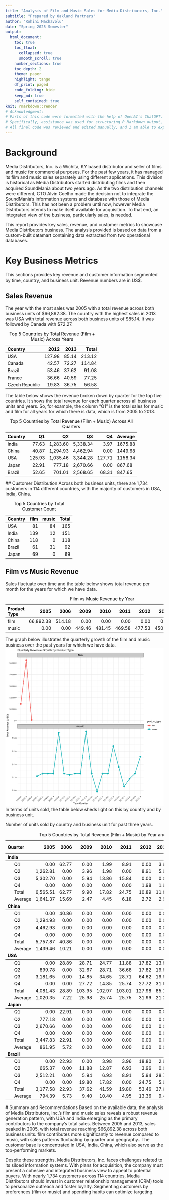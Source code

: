 ```yaml
---
title: "Analysis of Film and Music Sales for Media Distributors, Inc."
subtitle: "Prepared by Oakland Partners"
author: "Rohini Machavolu"
date: "Spring 2025 Semester"
output:
  html_document:
    toc: true
    toc_float:
      collapsed: true
      smooth_scroll: true
    number_sections: true
    toc_depth: 2
    theme: paper
    highlight: tango
    df_print: paged
    code_folding: hide
    keep_md: true
    self_contained: true
knit: rmarkdown::render
# Acknowledgment:
# Parts of this code were formatted with the help of OpenAI's ChatGPT.
# Specifically, assistance was used for structuring R Markdown output, ggplot styling.
# All final code was reviewed and edited manually, and I am able to explain each part.
---
```




# Background

Media Distributors, Inc. is a Wichita, KY based distributor and seller of films and music for commercial purposes. For the past few years, it has managed its film and music sales separately using different applications. This division is historical as Media Distributors started distributing films and then acquired SoundMania about two years ago. As the two distribution channels were different, CTO Alvin Coelho made the decision not to integrate the SoundMania’s information systems and database with those of Media Distributors. This has not been a problem until now, however Media Distributors intends to make itself available for acquisition. To that end, an integrated view of the business, particularly sales, is needed.

This report provides key sales, revenue, and customer metrics to showcase Media Distributors business. The analysis provided is based on data from a custom-built datamart containing data extracted from two operational databases.


# Key Business Metrics
This sections provides key revenue and customer information segmented by time, country, and business unit. Revenue numbers are in US$.

## Sales Revenue
The year with the most sales was 2005 with a total revenue across both business units of $66,892.38. The country with the highest sales in 2013 was USA with total revenue across both business units of $85.14. It was followed by Canada with $72.27.

<table class="table table-striped table-hover" style="color: black; width: auto !important; margin-left: auto; margin-right: auto;">
<caption>Top 5 Countries by Total Revenue (Film + Music) Across Years</caption>
 <thead>
  <tr>
   <th style="text-align:left;"> Country </th>
   <th style="text-align:right;"> 2012 </th>
   <th style="text-align:right;"> 2013 </th>
   <th style="text-align:right;"> Total </th>
  </tr>
 </thead>
<tbody>
  <tr>
   <td style="text-align:left;"> USA </td>
   <td style="text-align:right;"> 127.98 </td>
   <td style="text-align:right;"> 85.14 </td>
   <td style="text-align:right;"> 213.12 </td>
  </tr>
  <tr>
   <td style="text-align:left;"> Canada </td>
   <td style="text-align:right;"> 42.57 </td>
   <td style="text-align:right;"> 72.27 </td>
   <td style="text-align:right;"> 114.84 </td>
  </tr>
  <tr>
   <td style="text-align:left;"> Brazil </td>
   <td style="text-align:right;"> 53.46 </td>
   <td style="text-align:right;"> 37.62 </td>
   <td style="text-align:right;"> 91.08 </td>
  </tr>
  <tr>
   <td style="text-align:left;"> France </td>
   <td style="text-align:right;"> 36.66 </td>
   <td style="text-align:right;"> 40.59 </td>
   <td style="text-align:right;"> 77.25 </td>
  </tr>
  <tr>
   <td style="text-align:left;"> Czech Republic </td>
   <td style="text-align:right;"> 19.83 </td>
   <td style="text-align:right;"> 36.75 </td>
   <td style="text-align:right;"> 56.58 </td>
  </tr>
</tbody>
</table>
The table below shows the revenue broken down by quarter for the top five countries. It shows the total revenue for each quarter across all business units and years. So, for example, the column “Q1” is the total sales for music and film for all years for which there is data, which is from 2005 to 2013.

<table class="table table-striped table-hover" style="color: black; width: auto !important; margin-left: auto; margin-right: auto;">
<caption>Top 5 Countries by Total Revenue (Film + Music) Across All Quarters</caption>
 <thead>
  <tr>
   <th style="text-align:left;"> Country </th>
   <th style="text-align:right;"> Q1 </th>
   <th style="text-align:right;"> Q2 </th>
   <th style="text-align:right;"> Q3 </th>
   <th style="text-align:right;"> Q4 </th>
   <th style="text-align:left;"> Average </th>
  </tr>
 </thead>
<tbody>
  <tr>
   <td style="text-align:left;"> India </td>
   <td style="text-align:right;"> 77.63 </td>
   <td style="text-align:right;"> 1,283.60 </td>
   <td style="text-align:right;"> 5,338.34 </td>
   <td style="text-align:right;"> 3.97 </td>
   <td style="text-align:left;"> 1675.88 </td>
  </tr>
  <tr>
   <td style="text-align:left;"> China </td>
   <td style="text-align:right;"> 40.87 </td>
   <td style="text-align:right;"> 1,294.93 </td>
   <td style="text-align:right;"> 4,462.94 </td>
   <td style="text-align:right;"> 0.00 </td>
   <td style="text-align:left;"> 1449.68 </td>
  </tr>
  <tr>
   <td style="text-align:left;"> USA </td>
   <td style="text-align:right;"> 125.93 </td>
   <td style="text-align:right;"> 1,035.46 </td>
   <td style="text-align:right;"> 3,344.28 </td>
   <td style="text-align:right;"> 127.71 </td>
   <td style="text-align:left;"> 1158.34 </td>
  </tr>
  <tr>
   <td style="text-align:left;"> Japan </td>
   <td style="text-align:right;"> 22.91 </td>
   <td style="text-align:right;"> 777.18 </td>
   <td style="text-align:right;"> 2,670.66 </td>
   <td style="text-align:right;"> 0.00 </td>
   <td style="text-align:left;"> 867.68 </td>
  </tr>
  <tr>
   <td style="text-align:left;"> Brazil </td>
   <td style="text-align:right;"> 52.65 </td>
   <td style="text-align:right;"> 701.01 </td>
   <td style="text-align:right;"> 2,568.65 </td>
   <td style="text-align:right;"> 68.31 </td>
   <td style="text-align:left;"> 847.65 </td>
  </tr>
</tbody>
</table>
## Customer Distribution
Across both business units, there are 1,734 customers in 114 different countries, with the majority of customers in USA, India, China.

<table class="table table-striped table-hover" style="color: black; width: auto !important; margin-left: auto; margin-right: auto;">
<caption>Top 5 Countries by Total Customer Count</caption>
 <thead>
  <tr>
   <th style="text-align:left;"> Country </th>
   <th style="text-align:right;"> film </th>
   <th style="text-align:right;"> music </th>
   <th style="text-align:right;"> Total </th>
  </tr>
 </thead>
<tbody>
  <tr>
   <td style="text-align:left;"> USA </td>
   <td style="text-align:right;"> 81 </td>
   <td style="text-align:right;"> 84 </td>
   <td style="text-align:right;"> 165 </td>
  </tr>
  <tr>
   <td style="text-align:left;"> India </td>
   <td style="text-align:right;"> 139 </td>
   <td style="text-align:right;"> 12 </td>
   <td style="text-align:right;"> 151 </td>
  </tr>
  <tr>
   <td style="text-align:left;"> China </td>
   <td style="text-align:right;"> 118 </td>
   <td style="text-align:right;"> 0 </td>
   <td style="text-align:right;"> 118 </td>
  </tr>
  <tr>
   <td style="text-align:left;"> Brazil </td>
   <td style="text-align:right;"> 61 </td>
   <td style="text-align:right;"> 31 </td>
   <td style="text-align:right;"> 92 </td>
  </tr>
  <tr>
   <td style="text-align:left;"> Japan </td>
   <td style="text-align:right;"> 69 </td>
   <td style="text-align:right;"> 0 </td>
   <td style="text-align:right;"> 69 </td>
  </tr>
</tbody>
</table>

## Film vs Music Revenue
Sales fluctuate over time and the table below shows total revenue per month for the years for which we have data.
<table class="table table-striped table-hover" style="color: black; width: auto !important; margin-left: auto; margin-right: auto;">
<caption>Film vs Music Revenue by Year</caption>
 <thead>
  <tr>
   <th style="text-align:left;"> Product Type </th>
   <th style="text-align:right;"> 2005 </th>
   <th style="text-align:right;"> 2006 </th>
   <th style="text-align:right;"> 2009 </th>
   <th style="text-align:right;"> 2010 </th>
   <th style="text-align:right;"> 2011 </th>
   <th style="text-align:right;"> 2012 </th>
   <th style="text-align:right;"> 2013 </th>
   <th style="text-align:right;"> Total </th>
  </tr>
 </thead>
<tbody>
  <tr>
   <td style="text-align:left;"> film </td>
   <td style="text-align:right;"> 66,892.38 </td>
   <td style="text-align:right;"> 514.18 </td>
   <td style="text-align:right;"> 0.00 </td>
   <td style="text-align:right;"> 0.00 </td>
   <td style="text-align:right;"> 0.00 </td>
   <td style="text-align:right;"> 0.00 </td>
   <td style="text-align:right;"> 0.00 </td>
   <td style="text-align:right;"> 67,406.56 </td>
  </tr>
  <tr>
   <td style="text-align:left;"> music </td>
   <td style="text-align:right;"> 0.00 </td>
   <td style="text-align:right;"> 0.00 </td>
   <td style="text-align:right;"> 449.46 </td>
   <td style="text-align:right;"> 481.45 </td>
   <td style="text-align:right;"> 469.58 </td>
   <td style="text-align:right;"> 477.53 </td>
   <td style="text-align:right;"> 450.58 </td>
   <td style="text-align:right;"> 2,328.60 </td>
  </tr>
</tbody>
</table>

The graph below illustrates the quarterly growth of the film and music business over the past years for which we have data.
![](BusinessAnalysis.PractII.MachavoluR_files/figure-html/Revenue-graph-1.png)<!-- -->
In terms of units sold, the table below sheds light on this by country and by business unit.

Number of units sold by country and business unit for past three years.
<table class="table table-striped table-hover" style="color: black; width: auto !important; margin-left: auto; margin-right: auto;">
<caption>Top 5 Countries by Total Revenue (Film + Music) by Year and Quarter</caption>
 <thead>
  <tr>
   <th style="text-align:left;"> Quarter </th>
   <th style="text-align:right;"> 2005 </th>
   <th style="text-align:right;"> 2006 </th>
   <th style="text-align:right;"> 2009 </th>
   <th style="text-align:right;"> 2010 </th>
   <th style="text-align:right;"> 2011 </th>
   <th style="text-align:right;"> 2012 </th>
   <th style="text-align:right;"> 2013 </th>
   <th style="text-align:right;"> Quarter Total </th>
   <th style="text-align:right;"> Quarter Average </th>
  </tr>
 </thead>
<tbody>
  <tr grouplength="6"><td colspan="10" style="border-bottom: 1px solid;"><strong>India</strong></td></tr>
<tr>
   <td style="text-align:left;padding-left: 2em;" indentlevel="1"> Q1 </td>
   <td style="text-align:right;"> 0.00 </td>
   <td style="text-align:right;"> 62.77 </td>
   <td style="text-align:right;"> 0.00 </td>
   <td style="text-align:right;"> 1.99 </td>
   <td style="text-align:right;"> 8.91 </td>
   <td style="text-align:right;"> 0.00 </td>
   <td style="text-align:right;"> 3.96 </td>
   <td style="text-align:right;"> 77.63 </td>
   <td style="text-align:right;"> 11.09 </td>
  </tr>
  <tr>
   <td style="text-align:left;padding-left: 2em;" indentlevel="1"> Q2 </td>
   <td style="text-align:right;"> 1,262.81 </td>
   <td style="text-align:right;"> 0.00 </td>
   <td style="text-align:right;"> 3.96 </td>
   <td style="text-align:right;"> 1.98 </td>
   <td style="text-align:right;"> 0.00 </td>
   <td style="text-align:right;"> 8.91 </td>
   <td style="text-align:right;"> 5.94 </td>
   <td style="text-align:right;"> 1,283.60 </td>
   <td style="text-align:right;"> 183.37 </td>
  </tr>
  <tr>
   <td style="text-align:left;padding-left: 2em;" indentlevel="1"> Q3 </td>
   <td style="text-align:right;"> 5,302.70 </td>
   <td style="text-align:right;"> 0.00 </td>
   <td style="text-align:right;"> 5.94 </td>
   <td style="text-align:right;"> 13.86 </td>
   <td style="text-align:right;"> 15.84 </td>
   <td style="text-align:right;"> 0.00 </td>
   <td style="text-align:right;"> 0.00 </td>
   <td style="text-align:right;"> 5,338.33 </td>
   <td style="text-align:right;"> 762.62 </td>
  </tr>
  <tr>
   <td style="text-align:left;padding-left: 2em;" indentlevel="1"> Q4 </td>
   <td style="text-align:right;"> 0.00 </td>
   <td style="text-align:right;"> 0.00 </td>
   <td style="text-align:right;"> 0.00 </td>
   <td style="text-align:right;"> 0.00 </td>
   <td style="text-align:right;"> 0.00 </td>
   <td style="text-align:right;"> 1.98 </td>
   <td style="text-align:right;"> 1.99 </td>
   <td style="text-align:right;"> 3.97 </td>
   <td style="text-align:right;"> 0.56 </td>
  </tr>
  <tr>
   <td style="text-align:left;padding-left: 2em;" indentlevel="1"> Total </td>
   <td style="text-align:right;"> 6,565.51 </td>
   <td style="text-align:right;"> 62.77 </td>
   <td style="text-align:right;"> 9.90 </td>
   <td style="text-align:right;"> 17.82 </td>
   <td style="text-align:right;"> 24.75 </td>
   <td style="text-align:right;"> 10.89 </td>
   <td style="text-align:right;"> 11.89 </td>
   <td style="text-align:right;"> 6,703.54 </td>
   <td style="text-align:right;"> 957.64 </td>
  </tr>
  <tr>
   <td style="text-align:left;padding-left: 2em;" indentlevel="1"> Average </td>
   <td style="text-align:right;"> 1,641.37 </td>
   <td style="text-align:right;"> 15.69 </td>
   <td style="text-align:right;"> 2.47 </td>
   <td style="text-align:right;"> 4.45 </td>
   <td style="text-align:right;"> 6.18 </td>
   <td style="text-align:right;"> 2.72 </td>
   <td style="text-align:right;"> 2.97 </td>
   <td style="text-align:right;"> 1,675.88 </td>
   <td style="text-align:right;"> 239.41 </td>
  </tr>
  <tr grouplength="6"><td colspan="10" style="border-bottom: 1px solid;"><strong>China</strong></td></tr>
<tr>
   <td style="text-align:left;padding-left: 2em;" indentlevel="1"> Q1 </td>
   <td style="text-align:right;"> 0.00 </td>
   <td style="text-align:right;"> 40.86 </td>
   <td style="text-align:right;"> 0.00 </td>
   <td style="text-align:right;"> 0.00 </td>
   <td style="text-align:right;"> 0.00 </td>
   <td style="text-align:right;"> 0.00 </td>
   <td style="text-align:right;"> 0.00 </td>
   <td style="text-align:right;"> 40.86 </td>
   <td style="text-align:right;"> 5.83 </td>
  </tr>
  <tr>
   <td style="text-align:left;padding-left: 2em;" indentlevel="1"> Q2 </td>
   <td style="text-align:right;"> 1,294.93 </td>
   <td style="text-align:right;"> 0.00 </td>
   <td style="text-align:right;"> 0.00 </td>
   <td style="text-align:right;"> 0.00 </td>
   <td style="text-align:right;"> 0.00 </td>
   <td style="text-align:right;"> 0.00 </td>
   <td style="text-align:right;"> 0.00 </td>
   <td style="text-align:right;"> 1,294.93 </td>
   <td style="text-align:right;"> 184.99 </td>
  </tr>
  <tr>
   <td style="text-align:left;padding-left: 2em;" indentlevel="1"> Q3 </td>
   <td style="text-align:right;"> 4,462.93 </td>
   <td style="text-align:right;"> 0.00 </td>
   <td style="text-align:right;"> 0.00 </td>
   <td style="text-align:right;"> 0.00 </td>
   <td style="text-align:right;"> 0.00 </td>
   <td style="text-align:right;"> 0.00 </td>
   <td style="text-align:right;"> 0.00 </td>
   <td style="text-align:right;"> 4,462.93 </td>
   <td style="text-align:right;"> 637.56 </td>
  </tr>
  <tr>
   <td style="text-align:left;padding-left: 2em;" indentlevel="1"> Q4 </td>
   <td style="text-align:right;"> 0.00 </td>
   <td style="text-align:right;"> 0.00 </td>
   <td style="text-align:right;"> 0.00 </td>
   <td style="text-align:right;"> 0.00 </td>
   <td style="text-align:right;"> 0.00 </td>
   <td style="text-align:right;"> 0.00 </td>
   <td style="text-align:right;"> 0.00 </td>
   <td style="text-align:right;"> 0.00 </td>
   <td style="text-align:right;"> 0.00 </td>
  </tr>
  <tr>
   <td style="text-align:left;padding-left: 2em;" indentlevel="1"> Total </td>
   <td style="text-align:right;"> 5,757.87 </td>
   <td style="text-align:right;"> 40.86 </td>
   <td style="text-align:right;"> 0.00 </td>
   <td style="text-align:right;"> 0.00 </td>
   <td style="text-align:right;"> 0.00 </td>
   <td style="text-align:right;"> 0.00 </td>
   <td style="text-align:right;"> 0.00 </td>
   <td style="text-align:right;"> 5,798.74 </td>
   <td style="text-align:right;"> 828.39 </td>
  </tr>
  <tr>
   <td style="text-align:left;padding-left: 2em;" indentlevel="1"> Average </td>
   <td style="text-align:right;"> 1,439.46 </td>
   <td style="text-align:right;"> 10.21 </td>
   <td style="text-align:right;"> 0.00 </td>
   <td style="text-align:right;"> 0.00 </td>
   <td style="text-align:right;"> 0.00 </td>
   <td style="text-align:right;"> 0.00 </td>
   <td style="text-align:right;"> 0.00 </td>
   <td style="text-align:right;"> 1,449.68 </td>
   <td style="text-align:right;"> 207.09 </td>
  </tr>
  <tr grouplength="6"><td colspan="10" style="border-bottom: 1px solid;"><strong>USA</strong></td></tr>
<tr>
   <td style="text-align:left;padding-left: 2em;" indentlevel="1"> Q1 </td>
   <td style="text-align:right;"> 0.00 </td>
   <td style="text-align:right;"> 28.89 </td>
   <td style="text-align:right;"> 28.71 </td>
   <td style="text-align:right;"> 24.77 </td>
   <td style="text-align:right;"> 11.88 </td>
   <td style="text-align:right;"> 17.82 </td>
   <td style="text-align:right;"> 13.86 </td>
   <td style="text-align:right;"> 125.93 </td>
   <td style="text-align:right;"> 17.99 </td>
  </tr>
  <tr>
   <td style="text-align:left;padding-left: 2em;" indentlevel="1"> Q2 </td>
   <td style="text-align:right;"> 899.78 </td>
   <td style="text-align:right;"> 0.00 </td>
   <td style="text-align:right;"> 32.67 </td>
   <td style="text-align:right;"> 28.71 </td>
   <td style="text-align:right;"> 36.68 </td>
   <td style="text-align:right;"> 17.82 </td>
   <td style="text-align:right;"> 19.80 </td>
   <td style="text-align:right;"> 1,035.46 </td>
   <td style="text-align:right;"> 147.92 </td>
  </tr>
  <tr>
   <td style="text-align:left;padding-left: 2em;" indentlevel="1"> Q3 </td>
   <td style="text-align:right;"> 3,181.65 </td>
   <td style="text-align:right;"> 0.00 </td>
   <td style="text-align:right;"> 14.85 </td>
   <td style="text-align:right;"> 34.65 </td>
   <td style="text-align:right;"> 28.71 </td>
   <td style="text-align:right;"> 64.62 </td>
   <td style="text-align:right;"> 19.80 </td>
   <td style="text-align:right;"> 3,344.28 </td>
   <td style="text-align:right;"> 477.75 </td>
  </tr>
  <tr>
   <td style="text-align:left;padding-left: 2em;" indentlevel="1"> Q4 </td>
   <td style="text-align:right;"> 0.00 </td>
   <td style="text-align:right;"> 0.00 </td>
   <td style="text-align:right;"> 27.72 </td>
   <td style="text-align:right;"> 14.85 </td>
   <td style="text-align:right;"> 25.74 </td>
   <td style="text-align:right;"> 27.72 </td>
   <td style="text-align:right;"> 31.68 </td>
   <td style="text-align:right;"> 127.71 </td>
   <td style="text-align:right;"> 18.24 </td>
  </tr>
  <tr>
   <td style="text-align:left;padding-left: 2em;" indentlevel="1"> Total </td>
   <td style="text-align:right;"> 4,081.43 </td>
   <td style="text-align:right;"> 28.89 </td>
   <td style="text-align:right;"> 103.95 </td>
   <td style="text-align:right;"> 102.97 </td>
   <td style="text-align:right;"> 103.01 </td>
   <td style="text-align:right;"> 127.98 </td>
   <td style="text-align:right;"> 85.13 </td>
   <td style="text-align:right;"> 4,633.38 </td>
   <td style="text-align:right;"> 661.91 </td>
  </tr>
  <tr>
   <td style="text-align:left;padding-left: 2em;" indentlevel="1"> Average </td>
   <td style="text-align:right;"> 1,020.35 </td>
   <td style="text-align:right;"> 7.22 </td>
   <td style="text-align:right;"> 25.98 </td>
   <td style="text-align:right;"> 25.74 </td>
   <td style="text-align:right;"> 25.75 </td>
   <td style="text-align:right;"> 31.99 </td>
   <td style="text-align:right;"> 21.28 </td>
   <td style="text-align:right;"> 1,158.34 </td>
   <td style="text-align:right;"> 165.47 </td>
  </tr>
  <tr grouplength="6"><td colspan="10" style="border-bottom: 1px solid;"><strong>Japan</strong></td></tr>
<tr>
   <td style="text-align:left;padding-left: 2em;" indentlevel="1"> Q1 </td>
   <td style="text-align:right;"> 0.00 </td>
   <td style="text-align:right;"> 22.91 </td>
   <td style="text-align:right;"> 0.00 </td>
   <td style="text-align:right;"> 0.00 </td>
   <td style="text-align:right;"> 0.00 </td>
   <td style="text-align:right;"> 0.00 </td>
   <td style="text-align:right;"> 0.00 </td>
   <td style="text-align:right;"> 22.91 </td>
   <td style="text-align:right;"> 3.27 </td>
  </tr>
  <tr>
   <td style="text-align:left;padding-left: 2em;" indentlevel="1"> Q2 </td>
   <td style="text-align:right;"> 777.18 </td>
   <td style="text-align:right;"> 0.00 </td>
   <td style="text-align:right;"> 0.00 </td>
   <td style="text-align:right;"> 0.00 </td>
   <td style="text-align:right;"> 0.00 </td>
   <td style="text-align:right;"> 0.00 </td>
   <td style="text-align:right;"> 0.00 </td>
   <td style="text-align:right;"> 777.18 </td>
   <td style="text-align:right;"> 111.02 </td>
  </tr>
  <tr>
   <td style="text-align:left;padding-left: 2em;" indentlevel="1"> Q3 </td>
   <td style="text-align:right;"> 2,670.66 </td>
   <td style="text-align:right;"> 0.00 </td>
   <td style="text-align:right;"> 0.00 </td>
   <td style="text-align:right;"> 0.00 </td>
   <td style="text-align:right;"> 0.00 </td>
   <td style="text-align:right;"> 0.00 </td>
   <td style="text-align:right;"> 0.00 </td>
   <td style="text-align:right;"> 2,670.66 </td>
   <td style="text-align:right;"> 381.52 </td>
  </tr>
  <tr>
   <td style="text-align:left;padding-left: 2em;" indentlevel="1"> Q4 </td>
   <td style="text-align:right;"> 0.00 </td>
   <td style="text-align:right;"> 0.00 </td>
   <td style="text-align:right;"> 0.00 </td>
   <td style="text-align:right;"> 0.00 </td>
   <td style="text-align:right;"> 0.00 </td>
   <td style="text-align:right;"> 0.00 </td>
   <td style="text-align:right;"> 0.00 </td>
   <td style="text-align:right;"> 0.00 </td>
   <td style="text-align:right;"> 0.00 </td>
  </tr>
  <tr>
   <td style="text-align:left;padding-left: 2em;" indentlevel="1"> Total </td>
   <td style="text-align:right;"> 3,447.83 </td>
   <td style="text-align:right;"> 22.91 </td>
   <td style="text-align:right;"> 0.00 </td>
   <td style="text-align:right;"> 0.00 </td>
   <td style="text-align:right;"> 0.00 </td>
   <td style="text-align:right;"> 0.00 </td>
   <td style="text-align:right;"> 0.00 </td>
   <td style="text-align:right;"> 3,470.74 </td>
   <td style="text-align:right;"> 495.82 </td>
  </tr>
  <tr>
   <td style="text-align:left;padding-left: 2em;" indentlevel="1"> Average </td>
   <td style="text-align:right;"> 861.95 </td>
   <td style="text-align:right;"> 5.72 </td>
   <td style="text-align:right;"> 0.00 </td>
   <td style="text-align:right;"> 0.00 </td>
   <td style="text-align:right;"> 0.00 </td>
   <td style="text-align:right;"> 0.00 </td>
   <td style="text-align:right;"> 0.00 </td>
   <td style="text-align:right;"> 867.68 </td>
   <td style="text-align:right;"> 123.95 </td>
  </tr>
  <tr grouplength="6"><td colspan="10" style="border-bottom: 1px solid;"><strong>Brazil</strong></td></tr>
<tr>
   <td style="text-align:left;padding-left: 2em;" indentlevel="1"> Q1 </td>
   <td style="text-align:right;"> 0.00 </td>
   <td style="text-align:right;"> 22.93 </td>
   <td style="text-align:right;"> 0.00 </td>
   <td style="text-align:right;"> 3.98 </td>
   <td style="text-align:right;"> 3.96 </td>
   <td style="text-align:right;"> 18.80 </td>
   <td style="text-align:right;"> 2.97 </td>
   <td style="text-align:right;"> 52.65 </td>
   <td style="text-align:right;"> 7.52 </td>
  </tr>
  <tr>
   <td style="text-align:left;padding-left: 2em;" indentlevel="1"> Q2 </td>
   <td style="text-align:right;"> 665.37 </td>
   <td style="text-align:right;"> 0.00 </td>
   <td style="text-align:right;"> 11.88 </td>
   <td style="text-align:right;"> 12.87 </td>
   <td style="text-align:right;"> 6.93 </td>
   <td style="text-align:right;"> 3.96 </td>
   <td style="text-align:right;"> 0.00 </td>
   <td style="text-align:right;"> 701.01 </td>
   <td style="text-align:right;"> 100.14 </td>
  </tr>
  <tr>
   <td style="text-align:left;padding-left: 2em;" indentlevel="1"> Q3 </td>
   <td style="text-align:right;"> 2,512.21 </td>
   <td style="text-align:right;"> 0.00 </td>
   <td style="text-align:right;"> 5.94 </td>
   <td style="text-align:right;"> 6.93 </td>
   <td style="text-align:right;"> 8.91 </td>
   <td style="text-align:right;"> 5.94 </td>
   <td style="text-align:right;"> 28.71 </td>
   <td style="text-align:right;"> 2,568.64 </td>
   <td style="text-align:right;"> 366.95 </td>
  </tr>
  <tr>
   <td style="text-align:left;padding-left: 2em;" indentlevel="1"> Q4 </td>
   <td style="text-align:right;"> 0.00 </td>
   <td style="text-align:right;"> 0.00 </td>
   <td style="text-align:right;"> 19.80 </td>
   <td style="text-align:right;"> 17.82 </td>
   <td style="text-align:right;"> 0.00 </td>
   <td style="text-align:right;"> 24.75 </td>
   <td style="text-align:right;"> 5.94 </td>
   <td style="text-align:right;"> 68.31 </td>
   <td style="text-align:right;"> 9.75 </td>
  </tr>
  <tr>
   <td style="text-align:left;padding-left: 2em;" indentlevel="1"> Total </td>
   <td style="text-align:right;"> 3,177.58 </td>
   <td style="text-align:right;"> 22.93 </td>
   <td style="text-align:right;"> 37.62 </td>
   <td style="text-align:right;"> 41.59 </td>
   <td style="text-align:right;"> 19.80 </td>
   <td style="text-align:right;"> 53.46 </td>
   <td style="text-align:right;"> 37.61 </td>
   <td style="text-align:right;"> 3,390.61 </td>
   <td style="text-align:right;"> 484.37 </td>
  </tr>
  <tr>
   <td style="text-align:left;padding-left: 2em;" indentlevel="1"> Average </td>
   <td style="text-align:right;"> 794.39 </td>
   <td style="text-align:right;"> 5.73 </td>
   <td style="text-align:right;"> 9.40 </td>
   <td style="text-align:right;"> 10.40 </td>
   <td style="text-align:right;"> 4.95 </td>
   <td style="text-align:right;"> 13.36 </td>
   <td style="text-align:right;"> 9.40 </td>
   <td style="text-align:right;"> 847.65 </td>
   <td style="text-align:right;"> 121.09 </td>
  </tr>
</tbody>
</table>
# Summary and Recommendations
Based on the available data, the analysis of Media Distributors, Inc.’s film and music sales reveals a robust revenue generation pattern, with USA and India emerging as the primary contributors to the company’s total sales. Between 2005 and 2013, sales peaked in 2005, with total revenue reaching $66,892.38 across both business units. film contributes more significantly to revenue compared to music, with sales patterns fluctuating by quarter and geography.. The customer base is concentrated in USA, India, China, which also serve as the top-performing markets.

Despite these strengths, Media Distributors, Inc. faces challenges related to its siloed information systems. With plans for acquisition, the company must present a cohesive and integrated business view to appeal to potential buyers. With nearly 1,734 customers across 114 countries, Media Distributors should invest in customer relationship management (CRM) tools to personalize outreach and foster loyalty. Segmenting customers by preferences (film or music) and spending habits can optimize targeting.
